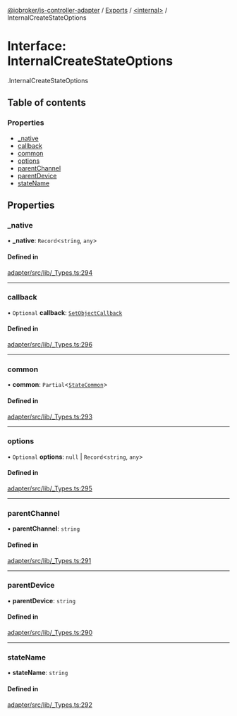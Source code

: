 [@iobroker/js-controller-adapter](../README.md) / [Exports](../modules.md) / [<internal\>](../modules/internal_.md) / InternalCreateStateOptions

# Interface: InternalCreateStateOptions

[<internal>](../modules/internal_.md).InternalCreateStateOptions

## Table of contents

### Properties

- [\_native](internal_.InternalCreateStateOptions.md#_native)
- [callback](internal_.InternalCreateStateOptions.md#callback)
- [common](internal_.InternalCreateStateOptions.md#common)
- [options](internal_.InternalCreateStateOptions.md#options)
- [parentChannel](internal_.InternalCreateStateOptions.md#parentchannel)
- [parentDevice](internal_.InternalCreateStateOptions.md#parentdevice)
- [stateName](internal_.InternalCreateStateOptions.md#statename)

## Properties

### \_native

• **\_native**: `Record`<`string`, `any`\>

#### Defined in

[adapter/src/lib/_Types.ts:294](https://github.com/ioBroker/ioBroker.js-controller/blob/3d56f861/packages/adapter/src/lib/_Types.ts#L294)

___

### callback

• `Optional` **callback**: [`SetObjectCallback`](../modules/internal_.md#setobjectcallback)

#### Defined in

[adapter/src/lib/_Types.ts:296](https://github.com/ioBroker/ioBroker.js-controller/blob/3d56f861/packages/adapter/src/lib/_Types.ts#L296)

___

### common

• **common**: `Partial`<[`StateCommon`](internal_.StateCommon.md)\>

#### Defined in

[adapter/src/lib/_Types.ts:293](https://github.com/ioBroker/ioBroker.js-controller/blob/3d56f861/packages/adapter/src/lib/_Types.ts#L293)

___

### options

• `Optional` **options**: ``null`` \| `Record`<`string`, `any`\>

#### Defined in

[adapter/src/lib/_Types.ts:295](https://github.com/ioBroker/ioBroker.js-controller/blob/3d56f861/packages/adapter/src/lib/_Types.ts#L295)

___

### parentChannel

• **parentChannel**: `string`

#### Defined in

[adapter/src/lib/_Types.ts:291](https://github.com/ioBroker/ioBroker.js-controller/blob/3d56f861/packages/adapter/src/lib/_Types.ts#L291)

___

### parentDevice

• **parentDevice**: `string`

#### Defined in

[adapter/src/lib/_Types.ts:290](https://github.com/ioBroker/ioBroker.js-controller/blob/3d56f861/packages/adapter/src/lib/_Types.ts#L290)

___

### stateName

• **stateName**: `string`

#### Defined in

[adapter/src/lib/_Types.ts:292](https://github.com/ioBroker/ioBroker.js-controller/blob/3d56f861/packages/adapter/src/lib/_Types.ts#L292)
